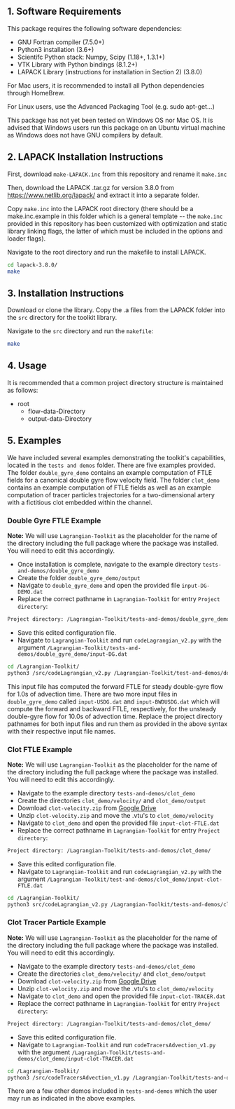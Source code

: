 ## 1. Software Requirements

This package requires the following software dependencies:

* GNU Fortran compiler (7.5.0+)
* Python3 installation (3.6+)
* Scientifc Python stack: Numpy, Scipy (1.18+, 1.3.1+)
* VTK Library with Python bindings (8.1.2+)
* LAPACK Library (instructions for installation in Section 2) (3.8.0)

For Mac users, it is recommended to install all Python dependencies through HomeBrew.

For Linux users, use the Advanced Packaging Tool (e.g. sudo apt-get...)

This package has not yet been tested on Windows OS nor Mac OS. It is advised that Windows users run this package on an Ubuntu virtual machine as Windows does not have GNU compilers by default.

## 2. LAPACK Installation Instructions

First, download `make-LAPACK.inc` from this repository and rename it `make.inc`

Then, download the LAPACK .tar.gz for version 3.8.0 from https://www.netlib.org/lapack/ and extract it into a separate folder.

Copy `make.inc` into the LAPACK root directory (there should be a make.inc.example in this folder which is a general template -- the `make.inc` provided in this repository has been customized with optimization and static library linking flags, the latter of which must be included in the options and loader flags).

Navigate to the root directory and run the makefile to install LAPACK.

```bash
cd lapack-3.8.0/
make
```

## 3. Installation Instructions

Download or clone the library. Copy the .a files from the LAPACK folder into the `src` directory for the toolkit library.

Navigate to the `src` directory and run the `makefile`:

```bash
make
```

## 4. Usage
It is recommended that a common project directory structure is maintained as follows:

* root
  * flow-data-Directory
  * output-data-Directory

## 5. Examples

We have included several examples demonstrating the toolkit's capabilities, located in the `tests and demos` folder. There are five examples provided. The folder `double_gyre_demo` contains an example computation of FTLE fields for a canonical double gyre flow velocity field. The folder `clot_demo` contains an example computation of FTLE fields as well as an example computation of tracer particles trajectories for a two-dimensional artery with a fictitious clot embedded within the channel.

### Double Gyre FTLE Example

**Note:** We will use `Lagrangian-Toolkit` as the placeholder for the name of the directory including the full package where the package was installed. You will need to edit this accordingly.

* Once installation is complete, navigate to the example directory `tests-and-demos/double_gyre_demo`
* Create the folder `double_gyre_demo/output`
* Navigate to `double_gyre_demo` and open the provided file `input-DG-DEMO.dat`
* Replace the correct pathname in `Lagrangian-Toolkit` for entry `Project directory`:

```bash
Project directory: /Lagrangian-Toolkit/tests-and-demos/double_gyre_demo
```

* Save this edited configuration file.
* Navigate to `Lagrangian-Toolkit` and run `codeLagrangian_v2.py` with the argument `/Lagrangian-Toolkit/tests-and-demos/double_gyre_demo/input-DG.dat`

```bash
cd /Lagrangian-Toolkit/
python3 /src/codeLagrangian_v2.py /Lagrangian-Toolkit/test-and-demos/double_gyre_demo/input-DG.dat
```

This input file has computed the forward FTLE for steady double-gyre flow for 1.0s of advection time. There are two more input files in `double_gyre_demo` called `input-USDG.dat` and `input-BWDUSDG.dat` which will compute the forward and backward FTLE, respectively, for the unsteady double-gyre flow for 10.0s of advection time. Replace the project directory pathnames for both input files and run them as provided in the above syntax with their respective input file names.

### Clot FTLE Example

**Note:** We will use `Lagrangian-Toolkit` as the placeholder for the name of the directory including the full package where the package was installed. You will need to edit this accordingly.

* Navigate to the example directory `tests-and-demos/clot_demo`
* Create the directories `clot_demo/velocity/` and `clot_demo/output`
* Download `clot-velocity.zip` from [Google Drive](https://drive.google.com/file/d/1QELOELqdnk_DjXjSWpK6zE2UzJx_h4wp/view?usp=sharing)
* Unzip `clot-velocity.zip` and move the .vtu's to `clot_demo/velocity`
* Navigate to `clot_demo` and open the provided file `input-clot-FTLE.dat`
* Replace the correct pathname in `Lagrangian-Toolkit` for entry `Project directory`:

```bash
Project directory: /Lagrangian-Toolkit/tests-and-demos/clot_demo/
```

* Save this edited configuration file.
* Navigate to `Lagrangian-Toolkit` and run `codeLagrangian_v2.py` with the argument `/Lagrangian-Toolkit/test-and-demos/clot_demo/input-clot-FTLE.dat`

```bash
cd /Lagrangian-Toolkit/
python3 src/codeLagrangian_v2.py /Lagrangian-Toolkit/tests-and-demos/clot_demo/input-clot-FTLE.dat
```

### Clot Tracer Particle Example

**Note:** We will use `Lagrangian-Toolkit` as the placeholder for the name of the directory including the full package where the package was installed. You will need to edit this accordingly.

* Navigate to the example directory `tests-and-demos/clot_demo`
* Create the directories `clot_demo/velocity/` and `clot_demo/output`
* Download `clot-velocity.zip` from [Google Drive](https://drive.google.com/file/d/1QELOELqdnk_DjXjSWpK6zE2UzJx_h4wp/view?usp=sharing)
* Unzip `clot-velocity.zip` and move the .vtu's to `clot_demo/velocity`
* Navigate to `clot_demo` and open the provided file `input-clot-TRACER.dat`
* Replace the correct pathname in `Lagrangian-Toolkit` for entry `Project directory`:

```bash
Project directory: /Lagrangian-Toolkit/tests-and-demos/clot_demo/
```

* Save this edited configuration file.
* Navigate to `Lagrangian-Toolkit` and run `codeTracersAdvection_v1.py` with the argument `/Lagrangian-Toolkit/tests-and-demos/clot_demo/input-clot-TRACER.dat`

```bash
cd /Lagrangian-Toolkit/
python3 /src/codeTracersAdvection_v1.py /Lagrangian-Toolkit/tests-and-demos/clot_demo/input-clot-TRACER.dat
```

There are a few other demos included in `tests-and-demos` which the user may run as indicated in the above examples.
